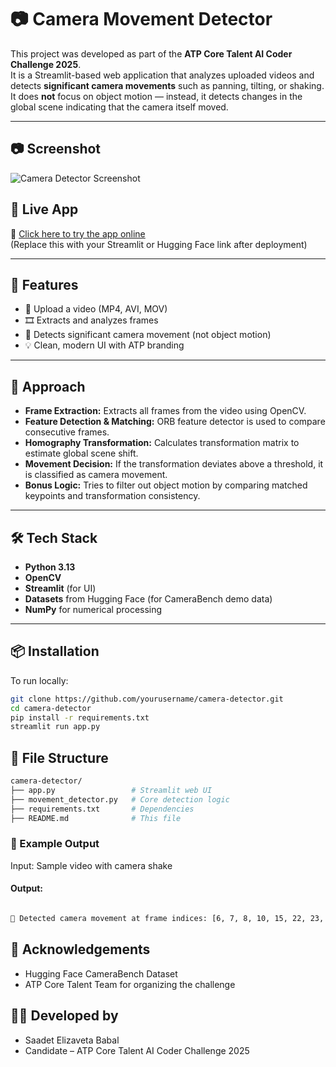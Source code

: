 # 📷 Camera Movement Detector

This project was developed as part of the **ATP Core Talent AI Coder Challenge 2025**.  
It is a Streamlit-based web application that analyzes uploaded videos and detects **significant camera movements** such as panning, tilting, or shaking.  
It does **not** focus on object motion — instead, it detects changes in the global scene indicating that the camera itself moved.

---

## 📷 Screenshot

![Camera Detector Screenshot](https://github.com/user-attachments/assets/90a2831b-2218-42a6-8172-f3ee63661157)

## 🚀 Live App

🔗 [Click here to try the app online](https://your-deployment-url.com)  
(Replace this with your Streamlit or Hugging Face link after deployment)

---

## 🎯 Features

- 📼 Upload a video (MP4, AVI, MOV)
- 🎞️ Extracts and analyzes frames
- 🎯 Detects significant camera movement (not object motion)
- 💡 Clean, modern UI with ATP branding

---

## 🧠 Approach

- **Frame Extraction:** Extracts all frames from the video using OpenCV.
- **Feature Detection & Matching:** ORB feature detector is used to compare consecutive frames.
- **Homography Transformation:** Calculates transformation matrix to estimate global scene shift.
- **Movement Decision:** If the transformation deviates above a threshold, it is classified as camera movement.
- **Bonus Logic:** Tries to filter out object motion by comparing matched keypoints and transformation consistency.

---

## 🛠️ Tech Stack

- **Python 3.13**
- **OpenCV**
- **Streamlit** (for UI)
- **Datasets** from Hugging Face (for CameraBench demo data)
- **NumPy** for numerical processing

---

## 📦 Installation

To run locally:

```bash
git clone https://github.com/yourusername/camera-detector.git
cd camera-detector
pip install -r requirements.txt
streamlit run app.py
```

## 📁 File Structure

```bash
camera-detector/
├── app.py                 # Streamlit web UI
├── movement_detector.py   # Core detection logic
├── requirements.txt       # Dependencies
├── README.md              # This file
```

### 📸 Example Output

Input: Sample video with camera shake

#### Output:

```bash

📌 Detected camera movement at frame indices: [6, 7, 8, 10, 15, 22, 23, 24]
```
## 💬 Acknowledgements

* Hugging Face CameraBench Dataset
* ATP Core Talent Team for organizing the challenge

## 🧑‍💻 Developed by

* Saadet Elizaveta Babal
* Candidate – ATP Core Talent AI Coder Challenge 2025

